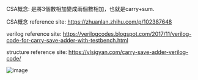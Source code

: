 CSA概念:
是將3個數相加變成兩個數相加，也就是carry+sum.

CSA概念 reference site:
https://zhuanlan.zhihu.com/p/102387648

verilog reference site: 
https://verilogcodes.blogspot.com/2017/11/verilog-code-for-carry-save-adder-with-testbench.html

structure reference site: 
https://vlsigyan.com/carry-save-adder-verilog-code/

![image](https://github.com/user-attachments/assets/0aa42c3f-df1e-447f-9594-3a5618254571)

